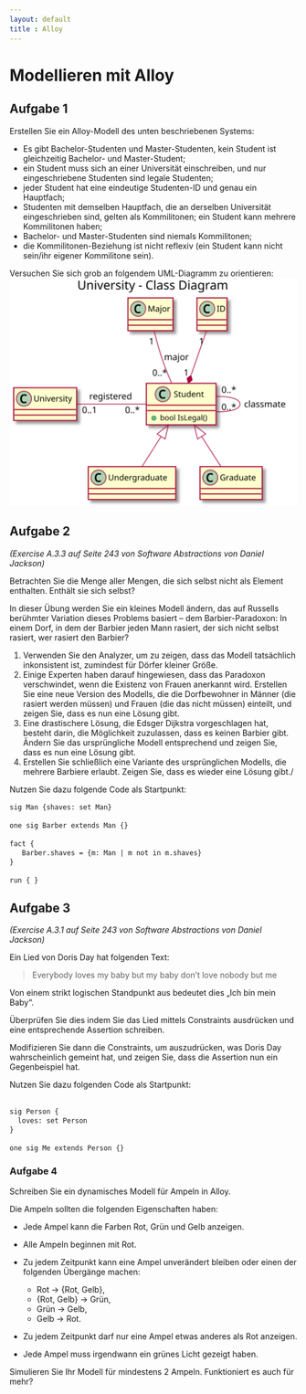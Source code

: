 ```yaml
---
layout: default
title : Alloy
---
```


# Modellieren mit Alloy


## Aufgabe 1

Erstellen Sie ein Alloy-Modell des unten beschriebenen Systems:

- Es gibt Bachelor-Studenten und Master-Studenten, kein Student ist gleichzeitig Bachelor- und Master-Student;
- ein Student muss sich an einer Universität einschreiben, und nur eingeschriebene Studenten sind legale Studenten;
- jeder Student hat eine eindeutige Studenten-ID und genau ein Hauptfach;
- Studenten mit demselben Hauptfach, die an derselben Universität eingeschrieben sind, gelten als Kommilitonen; ein Student kann mehrere Kommilitonen haben;
- Bachelor- und Master-Studenten sind niemals Kommilitonen;
- die Kommilitonen-Beziehung ist nicht reflexiv (ein Student kann nicht sein/ihr eigener Kommilitone sein).

Versuchen Sie sich grob an folgendem UML-Diagramm zu orientieren:
![UML](./images/student_class_diag.svg)


## Aufgabe 2

*(Exercise A.3.3 auf Seite 243 von Software Abstractions von Daniel Jackson)*

Betrachten Sie die Menge aller Mengen, die sich selbst nicht als Element enthalten. Enthält sie sich selbst?

In dieser Übung werden Sie ein kleines Modell ändern, das auf Russells berühmter Variation dieses Problems basiert – dem Barbier-Paradoxon: In einem Dorf, in dem der Barbier jeden Mann rasiert, der sich nicht selbst rasiert, wer rasiert den Barbier?

1. Verwenden Sie den Analyzer, um zu zeigen, dass das Modell tatsächlich inkonsistent ist, zumindest für Dörfer kleiner Größe.
2. Einige Experten haben darauf hingewiesen, dass das Paradoxon verschwindet, wenn die Existenz von Frauen anerkannt wird. Erstellen Sie eine neue Version des Modells, die die Dorfbewohner in Männer (die rasiert werden müssen) und Frauen (die das nicht müssen) einteilt, und zeigen Sie, dass es nun eine Lösung gibt.
3. Eine drastischere Lösung, die Edsger Dijkstra vorgeschlagen hat, besteht darin, die Möglichkeit zuzulassen, dass es keinen Barbier gibt. Ändern Sie das ursprüngliche Modell entsprechend und zeigen Sie, dass es nun eine Lösung gibt.
4. Erstellen Sie schließlich eine Variante des ursprünglichen Modells, die mehrere Barbiere erlaubt. Zeigen Sie, dass es wieder eine Lösung gibt./

Nutzen Sie dazu folgende Code als Startpunkt: 

```alloy
sig Man {shaves: set Man}

one sig Barber extends Man {}

fact {
   Barber.shaves = {m: Man | m not in m.shaves}
}

run { }
```

## Aufgabe 3


*(Exercise A.3.1 auf Seite 243 von Software Abstractions von Daniel Jackson)*


Ein Lied von Doris Day hat folgenden Text:

> Everybody loves my baby but my baby don’t love nobody but me

Von einem strikt logischen Standpunkt aus bedeutet dies „Ich bin mein Baby“.

Überprüfen Sie dies indem Sie das Lied mittels Constraints ausdrücken und eine entsprechende Assertion schreiben. 

Modifizieren Sie dann die Constraints, um auszudrücken, was Doris Day wahrscheinlich gemeint hat, und zeigen Sie, dass die Assertion nun ein Gegenbeispiel hat.

Nutzen Sie dazu folgenden Code als Startpunkt:
```alloy

sig Person {
  loves: set Person
}

one sig Me extends Person {}
```


### Aufgabe 4

Schreiben Sie ein dynamisches Modell für Ampeln in Alloy.

Die Ampeln sollten die folgenden Eigenschaften haben:

- Jede Ampel kann die Farben Rot, Grün und Gelb anzeigen.
- Alle Ampeln beginnen mit Rot.
- Zu jedem Zeitpunkt kann eine Ampel unverändert bleiben oder einen der folgenden Übergänge machen:
    - Rot -> {Rot, Gelb},
    - {Rot, Gelb} -> Grün,
    - Grün -> Gelb,
    - Gelb -> Rot.

- Zu jedem Zeitpunkt darf nur eine Ampel etwas anderes als Rot anzeigen.
- Jede Ampel muss irgendwann ein grünes Licht gezeigt haben.

Simulieren Sie Ihr Modell für mindestens 2 Ampeln. Funktioniert es auch für mehr?
